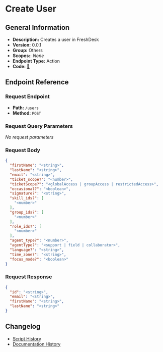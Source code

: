 # Create User

## General Information

- **Description:** Creates a user in FreshDesk
- **Version:** 0.0.1
- **Group:** Others
- **Scopes:**: _None_
- **Endpoint Type:** Action
- **Code:** [🔗](https://github.com/NangoHQ/integration-templates/tree/main/integrations/freshdesk/actions/create-user.ts)


## Endpoint Reference

### Request Endpoint

- **Path:** `/users`
- **Method:** `POST`

### Request Query Parameters

_No request parameters_

### Request Body

```json
{
  "firstName": "<string>",
  "lastName": "<string>",
  "email": "<string>",
  "ticket_scope?": "<number>",
  "ticketScope?": "<globalAccess | groupAccess | restrictedAccess>",
  "occasional?": "<boolean>",
  "signature?": "<string>",
  "skill_ids?": [
    "<number>"
  ],
  "group_ids?": [
    "<number>"
  ],
  "role_ids?": [
    "<number>"
  ],
  "agent_type?": "<number>",
  "agentType?": "<support | field | collaborator>",
  "language?": "<string>",
  "time_zone?": "<string>",
  "focus_mode?": "<boolean>"
}
```

### Request Response

```json
{
  "id": "<string>",
  "email": "<string>",
  "firstName": "<string>",
  "lastName": "<string>"
}
```

## Changelog

- [Script History](https://github.com/NangoHQ/integration-templates/commits/main/integrations/freshdesk/actions/create-user.ts)
- [Documentation History](https://github.com/NangoHQ/integration-templates/commits/main/integrations/freshdesk/actions/create-user.md)

<!-- END  GENERATED CONTENT -->















